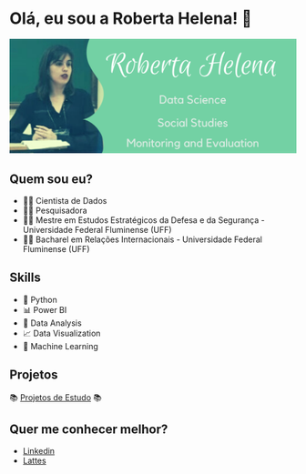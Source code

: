# **Olá, eu sou a Roberta Helena!** 👋

![GitHub Logo](Github.png)

## Quem sou eu?
* 👩‍💻 Cientista de Dados
* 🕵️‍♀️ Pesquisadora
* 👩‍🏫 Mestre em Estudos Estratégicos da Defesa e da Segurança - Universidade Federal Fluminense (UFF)
* 👩‍🎓 Bacharel em Relações Internacionais - Universidade Federal Fluminense (UFF)

## Skills
* 🐍 Python
* 📊 Power BI
* 🧮 Data Analysis
* 📈 Data Visualization
* 🔮 Machine Learning

## Projetos
📚 [Projetos de Estudo](https://github.com/roberta-helena/projetos_estudo) 📚

## Quer me conhecer melhor?
* [Linkedin](https://www.linkedin.com/in/robertahelena/)
* [Lattes](http://lattes.cnpq.br/5305138501953499)
